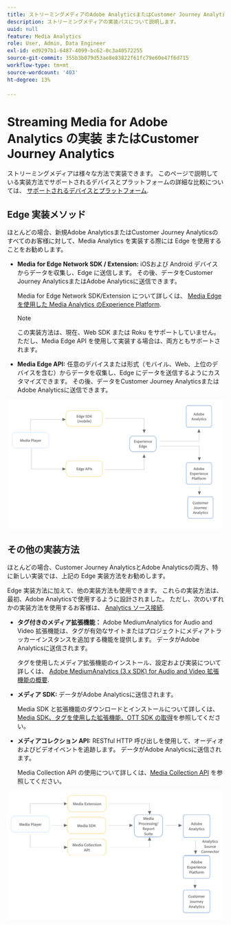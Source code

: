 ```yaml
---
title: ストリーミングメディアのAdobe AnalyticsまたはCustomer Journey Analyticsへの実装
description: ストリーミングメディアの実装パスについて説明します。
uuid: null
feature: Media Analytics
role: User, Admin, Data Engineer
exl-id: ed9297b1-6487-4099-bc62-0c3a40572255
source-git-commit: 355b3b079d53ae8e83822f61fc79e60e47f6d715
workflow-type: tm+mt
source-wordcount: '403'
ht-degree: 13%

---
```


# Streaming Media for Adobe Analytics の実装 またはCustomer Journey Analytics

ストリーミングメディアは様々な方法で実装できます。 このページで説明している実装方法でサポートされるデバイスとプラットフォームの詳細な比較については、 [サポートされるデバイスとプラットフォーム](/help/getting-started/supported-devices.md).

## Edge 実装メソッド

ほとんどの場合、新規Adobe AnalyticsまたはCustomer Journey Analyticsのすべてのお客様に対して、Media Analytics を実装する際には Edge を使用することをお勧めします。

* **Media for Edge Network SDK / Extension:** iOSおよび Android デバイスからデータを収集し、Edge に送信します。 その後、データをCustomer Journey AnalyticsまたはAdobe Analyticsに送信できます。

  Media for Edge Network SDK/Extension について詳しくは、 [Media Edge を使用した Media Analytics のExperience Platform](/help/implementation/implementation-edge.md).

  >[!NOTE]
  >
  >この実装方法は、現在、Web SDK または Roku をサポートしていません。 ただし、Media Edge API を使用して実装する場合は、両方ともサポートされます。

* **Media Edge API:** 任意のデバイスまたは形式（モバイル、Web、上位のデバイスを含む）からデータを収集し、Edge にデータを送信するようにカスタマイズできます。 その後、データをCustomer Journey AnalyticsまたはAdobe Analyticsに送信できます。

  <!-- For more information about the Media Edge API, see (link to John's docs when they're ready) -->

![CJA ワークフロー](assets/cja-implementation.png)

## その他の実装方法

ほとんどの場合、Customer Journey AnalyticsとAdobe Analyticsの両方、特に新しい実装では、上記の Edge 実装方法をお勧めします。

Edge 実装方法に加えて、他の実装方法も使用できます。 これらの実装方法は、最初、Adobe Analyticsで使用するように設計されました。 ただし、次のいずれかの実装方法を使用するお客様は、 [Analytics ソース接続](https://experienceleague.adobe.com/docs/experience-platform/sources/ui-tutorials/create/adobe-applications/analytics.html?lang=ja).

* **タグ付きのメディア拡張機能：** Adobe MediumAnalytics for Audio and Video 拡張機能は、タグが有効なサイトまたはプロジェクトにメディアトラッカーインスタンスを追加する機能を提供します。 データがAdobe Analyticsに送信されます。

  タグを使用したメディア拡張機能のインストール、設定および実装について詳しくは、 [Adobe MediumAnalytics (3.x SDK) for Audio and Video 拡張機能の概要](https://experienceleague.adobe.com/docs/experience-platform/tags/extensions/client/media-analytics-3x/overview.html).

* **メディア SDK:**  データがAdobe Analyticsに送信されます。

  Media SDK と拡張機能のダウンロードとインストールについて詳しくは、[Media SDK、タグを使用した拡張機能、OTT SDK の取得](/help/getting-started/download-sdks.md)を参照してください。

* **メディアコレクション API:** RESTful HTTP 呼び出しを使用して、オーディオおよびビデオイベントを追跡します。 データがAdobe Analyticsに送信されます。

  Media Collection API の使用について詳しくは、[Media Collection API](media-collection-api/mc-api-overview.md) を参照してください。


![Analytics ワークフロー](assets/analytics-implementation.png)

<!--
(Not sure if we need the following paragraph and graphic. Paragraph is somewhat redundant with the intro paragraph of this article)
Choose the implementation method depending on the supported platforms. Some players are not supported by the Media SDKs or the Adobe Experience Platform Media Extensions. The Media Collection APIs provide a way to support those players. For information on supported devices, see [Supported devices and platforms](/help/getting-started/supported-devices.md).

![Media Flow](media-sdk/assets/choose-media-flow2.png)
-->
